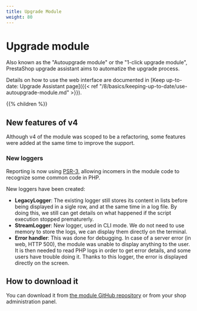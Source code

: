 ```yaml
---
title: Upgrade Module
weight: 80
---
```


# Upgrade module

Also known as the "Autoupgrade module" or the "1-click upgrade module", PrestaShop upgrade assistant aims to automatize the upgrade process.

Details on how to use the web interface are documented in [Keep up-to-date: Upgrade Assistant page]({{< ref "/8/basics/keeping-up-to-date/use-autoupgrade-module.md" >}}).

{{% children %}}

## New features of v4

Although v4 of the module was scoped to be a refactoring, some features were added at the same time to improve the support.


### New loggers

Reporting is now using [PSR-3](https://www.php-fig.org/psr/psr-3/), allowing incomers in the module code to recognize some common code in PHP.

New loggers have been created:

- **LegacyLogger**: The existing logger still stores its content in lists before being displayed in a sigle row, and at the same time in a log file. By doing this, we still can get details on what happened if the script execution stopped prematurerly.
- **StreamLogger**: New logger, used in CLI mode. We do not need to use memory to store the logs, we can display them directly on the terminal.
- **Error handler**: This was done for debugging. In case of a server error (in web, HTTP 500), the module was unable to display anything to the user. It is then needed to read PHP logs in order to get error details, and some users have trouble doing it. Thanks to this logger, the error is displayed directly on the screen.

## How to download it

You can download it from [the module GitHub repository](https://github.com/PrestaShop/autoupgrade/releases) or from your shop administration panel.
